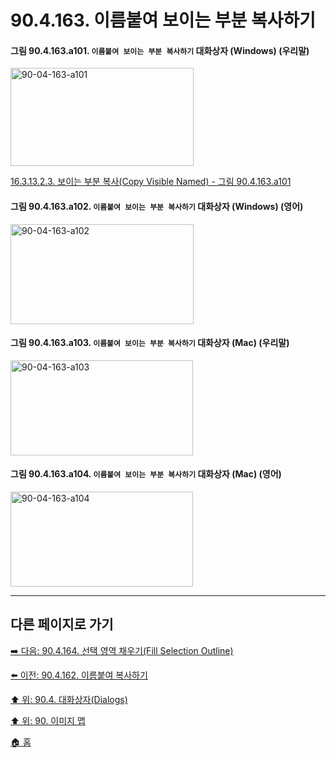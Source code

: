 # 90.4.163. 이름붙여 보이는 부분 복사하기

<a id="90-04-163-a101"></a>

#### 그림 90.4.163.a101. `이름붙여 보이는 부분 복사하기` 대화상자 (Windows) (우리말)
<img width="293" height="157" alt="90-04-163-a101" src="https://github.com/user-attachments/assets/2dcf00b0-e781-4e02-b2d4-5096b6352834" />

[16.3.13.2.3. 보이는 부분 복사(Copy Visible Named) - 그림 90.4.163.a101](./16-03-13-02-03-copy_visible_named.md#90-04-163-a101)

<a id="90-04-163-a102"></a>

#### 그림 90.4.163.a102. `이름붙여 보이는 부분 복사하기` 대화상자 (Windows) (영어)
<img width="293" height="160" alt="90-04-163-a102" src="https://github.com/user-attachments/assets/dddb3e8b-bd7f-46ae-a42f-77273314d1ea" />

<a id="90-04-163-a103"></a>

#### 그림 90.4.163.a103. `이름붙여 보이는 부분 복사하기` 대화상자 (Mac) (우리말)
<img width="292" height="152" alt="90-04-163-a103" src="https://github.com/user-attachments/assets/216fd7ff-1e41-438e-a13d-2ba191a201a2" />

<a id="90-04-163-a104"></a>

#### 그림 90.4.163.a104. `이름붙여 보이는 부분 복사하기` 대화상자 (Mac) (영어)
<img width="292" height="152" alt="90-04-163-a104" src="https://github.com/user-attachments/assets/245891ac-ddc8-41a4-b14a-2d5c6ded0ee7" />

***

## 다른 페이지로 가기

[➡️ 다음: 90.4.164. 선택 영역 채우기(Fill Selection Outline)](./90-04-0164-fill_selection_outline.md)

[⬅️ 이전: 90.4.162. 이름붙여 복사하기](./90-04-0162-copy_named.md)

[⬆️ 위: 90.4. 대화상자(Dialogs)](./90-04-0000-dialogs.md)

[⬆️ 위: 90. 이미지 맵](./90-00-image-map.md)

[🏠 홈](./00-home.md)